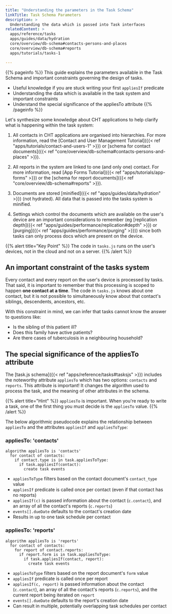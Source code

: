 ```yaml
---
title: "Understanding the parameters in the Task Schema"
linkTitle: Task Schema Parameters
description: >
  Understanding the data which is passed into Task interfaces
relatedContent: >
  apps/reference/tasks
  apps/guides/data/hydration
  core/overview/db-schema#contacts-persons-and-places
  core/overview/db-schema#reports
  apps/tutorials/tasks-1

---
```


{{% pageinfo %}}
This guide explains the parameters available in the Task Schema and important constraints governing the design of tasks.

- Useful knowledge if you are stuck writing your first `appliesIf` predicate
- Understanding the data which is available in the task system and important constraints
- Understand the special significance of the appliesTo attribute
{{% /pageinfo %}}

Let's synthesize some knowledge about CHT applications to help clarify what is happening within the task system:

1. All contacts in CHT applications are organised into hierarchies. For more information, read the [Contact and User Management Tutorial]({{< ref "apps/tutorials/contact-and-users-1" >}}) or [schema for contact documents]({{< ref "core/overview/db-schema#contacts-persons-and-places" >}}).

2. All reports in the system are linked to one (and only one) contact. For more information, read [App Forms Tutorial]({{< ref "apps/tutorials/app-forms" >}}) or the [schema for report documents]({{< ref "core/overview/db-schema#reports" >}}).

3. Documents are stored [minified]({{< ref "apps/guides/data/hydration" >}}) (not hydrated). All data that is passed into the tasks system is minified.

4. Settings which control the documents which are available on the user's device are an important considerations to remember (eg [replication depth]({{< ref "apps/guides/performance/replication#depth" >}}) or [purging]({{< ref "apps/guides/performance/purging" >}})) since both tasks can only process docs which are present on the device.

{{% alert title="Key Point" %}}
The code in `tasks.js` runs on the user's devices, not in the cloud and not on a server.
{{% /alert %}}

## An important constraint of the tasks system
Every contact and every report on the user's device is processed by tasks.  That said, it is important to remember that this processing is scoped to happen **one contact at a time**. The code in `tasks.js` knows about one contact, but it is not possible to simultaneously know about that contact's siblings, descendents, ancestors, etc. 

With this constraint in mind, we can infer that tasks cannot know the answer to questions like:

* Is the sibling of this patient ill?
* Does this family have active patients?
* Are there cases of tuberculosis in a neighbouring household?

## The special significance of the appliesTo attribute

The [task.js schema]({{< ref "apps/reference/tasks#tasksjs" >}}) includes the noteworthy attribute `appliesTo` which has two options: `contacts` and `reports`. This attribute is important! It changes the algorithm used to process the task, and the meaning of other attributes in the schema.

{{% alert title="Hint" %}}
`appliesTo` is important. When you're ready to write a task, one of the first thing you must decide is the `appliesTo` value.
{{% /alert %}}

The below algorithmic pseudocode explains the relationship between `appliesTo` and the attributes `appliesIf` and `appliesToType`:

### appliesTo: 'contacts'
```pseudocode
algorithm appliesTo is 'contacts'
  for contact of contacts:
    if contact.type is in task.appliesToType:
      if task.appliesIf(contact):
        create task events 
```

* `appliesToType` filters based on the contact document's `contact_type` value
* `appliesIf` predicate is called once per contact (even if that contact has no reports)
* `appliesIf(c)` is passed information about the contact (`c.contact`), and an array of all the contact's reports (`c.reports`)
* `events[].dueDate` defaults to the contact's creation date
* Results in up to one task schedule per contact

### appliesTo: 'reports'
```pseudocode
algorithm appliesTo is 'reports'
  for contact of contacts:
    for report of contact.reports:
      if report.form is in task.appliesToType:
        if task.appliesIf(contact, report):
          create task events
```

* `appliesToType` filters based on the report document's `form` value
* `appliesIf` predicate is called once per report
* `appliesIf(c, report)` is passed information about the contact (`c.contact`), an array of all the contact's reports (`c.reports`), and the current report being iterated on `report`
* `events[].dueDate` defaults to the report's creation date
* Can result in multiple, potentially overlapping task schedules per contact
